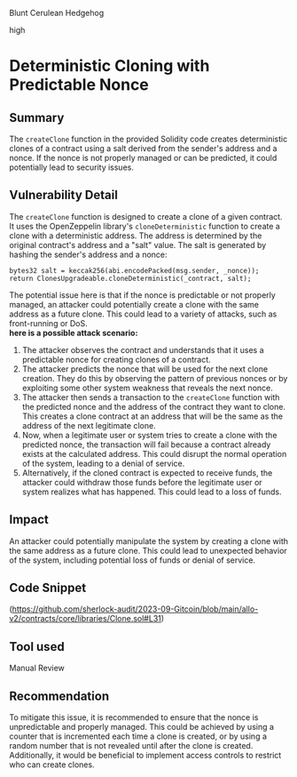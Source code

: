 Blunt Cerulean Hedgehog

high

# Deterministic Cloning with Predictable Nonce
## Summary
The `createClone` function in the provided Solidity code creates deterministic clones of a contract using a salt derived from the sender's address and a nonce. If the nonce is not properly managed or can be predicted, it could potentially lead to security issues.
## Vulnerability Detail
The `createClone` function is designed to create a clone of a given contract. It uses the OpenZeppelin library's `cloneDeterministic` function to create a clone with a deterministic address. The address is determined by the original contract's address and a "salt" value. The salt is generated by hashing the sender's address and a nonce:
```solidity
bytes32 salt = keccak256(abi.encodePacked(msg.sender, _nonce));
return ClonesUpgradeable.cloneDeterministic(_contract, salt);
```
The potential issue here is that if the nonce is predictable or not properly managed, an attacker could potentially create a clone with the same address as a future clone. This could lead to a variety of attacks, such as front-running or DoS.
<br/>
**here is a possible attack scenario:**
1. The attacker observes the contract and understands that it uses a predictable nonce for creating clones of a contract.
2. The attacker predicts the nonce that will be used for the next clone creation. They do this by observing the pattern of previous nonces or by exploiting some other system weakness that reveals the next nonce.
3. The attacker then sends a transaction to the `createClone` function with the predicted nonce and the address of the contract they want to clone. This creates a clone contract at an address that will be the same as the address of the next legitimate clone.
4. Now, when a legitimate user or system tries to create a clone with the predicted nonce, the transaction will fail because a contract already exists at the calculated address. This could disrupt the normal operation of the system, leading to a denial of service.
5. Alternatively, if the cloned contract is expected to receive funds, the attacker could withdraw those funds before the legitimate user or system realizes what has happened. This could lead to a loss of funds.
## Impact
An attacker could potentially manipulate the system by creating a clone with the same address as a future clone. This could lead to unexpected behavior of the system, including potential loss of funds or denial of service.
## Code Snippet
(https://github.com/sherlock-audit/2023-09-Gitcoin/blob/main/allo-v2/contracts/core/libraries/Clone.sol#L31)
## Tool used

Manual Review

## Recommendation
 To mitigate this issue, it is recommended to ensure that the nonce is unpredictable and properly managed. This could be achieved by using a counter that is incremented each time a clone is created, or by using a random number that is not revealed until after the clone is created. Additionally, it would be beneficial to implement access controls to restrict who can create clones.